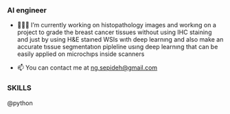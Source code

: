 ### AI engineer 
 - 👩🏻‍💻 I’m currently working on histopathology images and workıng on a project to grade the breast cancer tissues without using IHC staining and just by using H&E staıned WSIs wıth deep learnıng and also make an accurate tıssue segmentatıon pipleline usıng deep learnıng that can be easily applied on microchıps inside scanners

- 📫  You can contact me at ng.sepideh@gmail.com

### SKILLS 
@python


<!--
**sepidehnaghshineh/SepidehNaghshineh** is a ✨ _special_ ✨ repository because its `README.md` (this file) appears on your GitHub profile.

Here are some ideas to get you started:

- 🔭 I’m currently working on histopathology images and grading the breast cancer tissues without using IHC staining and just by using H&E staıned WSIs wıth deep learnıng and also make an accurate tıssue segmentatıon pipleline usıng deep learnıng that can be easily applied on microchıps inside scanners.
- 🌱 I’m currently learning ...
- 👯 I’m looking to collaborate on ...
- 🤔 I’m looking for help with ...
- 💬 Ask me about ...
- 📫  You can contact me at ng.sepideh@gmail.com
- 😄 Pronouns: ...
- ⚡ Fun fact: ...
-->
